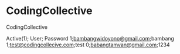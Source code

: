 # CodingCollective
 CodingCollective

Active(1); User; Password
1;bambangwidoyono@gmail.com;bambang
1;test@codingcollecive.com;test
0;babangtamvan@gmail.com;1234